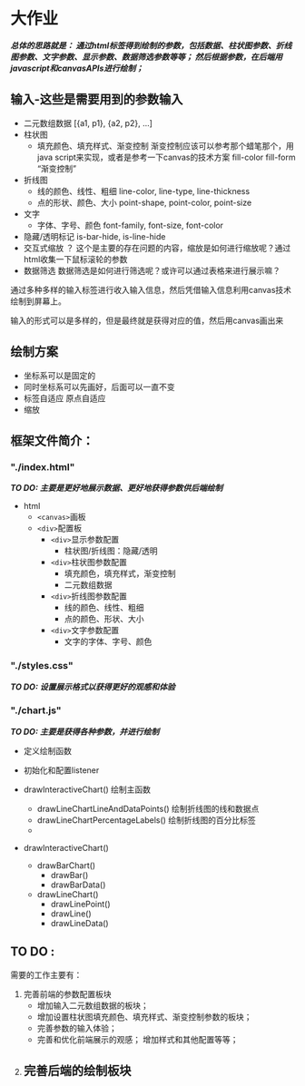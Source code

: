 # 大作业

***总体的思路就是： 通过html标签得到绘制的参数，包括数据、柱状图参数、折线图参数、文字参数、显示参数、数据筛选参数等等； 然后根据参数，在后端用javascript和canvasAPIs进行绘制；***

## 输入-这些是需要用到的参数输入 
- 二元数组数据
[{a1, p1}, {a2, p2}, ...] 
- 柱状图
    - 填充颜色、填充样式、渐变控制
渐变控制应该可以参考那个蜡笔那个，用java script来实现，或者是参考一下canvas的技术方案 
fill-color fill-form “渐变控制” 
- 折线图
    - 线的颜色、线性、粗细
line-color, line-type, line-thickness 
    - 点的形状、颜色、大小
point-shape, point-color, point-size 
- 文字
    - 字体、字号、颜色
font-family, font-size, font-color 
- 隐藏/透明标记
is-bar-hide, is-line-hide 
- 交互式缩放
？ 这个是主要的存在问题的内容，缩放是如何进行缩放呢？通过html收集一下鼠标滚轮的参数 
- 数据筛选
数据筛选是如何进行筛选呢？或许可以通过表格来进行展示嘛？ 

通过多种多样的输入标签进行收入输入信息，然后凭借输入信息利用canvas技术绘制到屏幕上。 

输入的形式可以是多样的，但是最终就是获得对应的值，然后用canvas画出来




## 绘制方案

- 坐标系可以是固定的
- 同时坐标系可以先画好，后面可以一直不变
- 标签自适应 原点自适应
- 缩放 



## 框架文件简介： 
### "./index.html" 
***TO DO: 主要是更好地展示数据、更好地获得参数供后端绘制***
- html
    - `<canvas>`画板
    - `<div>`配置板
        - `<div>`显示参数配置
            - 柱状图/折线图：隐藏/透明
        - `<div>`柱状图参数配置
            - 填充颜色，填充样式，渐变控制
            - 二元数组数据
        - `<div>`折线图参数配置
            - 线的颜色、线性、粗细
            - 点的颜色、形状、大小
        - `<div>`文字参数配置
            - 文字的字体、字号、颜色
### "./styles.css" 
***TO DO: 设置展示格式以获得更好的观感和体验***

### "./chart.js" 
***TO DO: 主要是获得各种参数，并进行绘制***
- 定义绘制函数
- 初始化和配置listener

- drawInteractiveChart() 绘制主函数
    - drawLineChartLineAndDataPoints() 绘制折线图的线和数据点
    - drawLineChartPercentageLabels() 绘制折线图的百分比标签
    - 

- drawInteractiveChart() 
    - drawBarChart() 
        - drawBar() 
        - drawBarData() 
    - drawLineChart() 
        - drawLinePoint() 
        - drawLine() 
        - drawLineData() 
    



## TO DO : 

需要的工作主要有： 
1. 完善前端的参数配置板块
    - 增加输入二元数组数据的板块； 
    - 增加设置柱状图填充颜色、填充样式、渐变控制参数的板块；
    - 完善参数的输入体验； 
    - 完善和优化前端展示的观感； 增加样式和其他配置等等；
2. 完善后端的绘制板块
    - 

